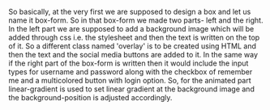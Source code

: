 So basically, at the very first we are supposed to design a box and let us name it box-form. So in that box-form we made two parts- left and the right.
In the left part we are supposed to add a background image which will be added through css i.e.  the stylesheet and then the text is written on the top of it. So a different class named 'overlay' is to be created using HTML and then the text and the social media buttons are added to it.
In the same way if the right part of the box-form is written then it would include the input types for username and password along with the checkbox of remember me and a multicolored button with login option.
So, for the animated part linear-gradient is used to set linear gradient at the background image and the background-position is adjusted accordingly.
